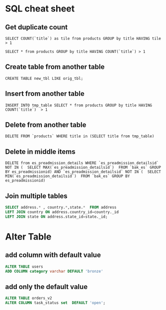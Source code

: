 # SQL cheat sheet

## Get duplicate count
```
SELECT COUNT(`title`) as tile from products GROUP by title HAVING tile > 1
```
```
SELECT * from products GROUP by title HAVING COUNT(`title`) > 1
```

## Create table from another table
```
CREATE TABLE new_tbl LIKE orig_tbl;
```


## Insert from another table
```
INSERT INTO tmp_table SELECT * from products GROUP by title HAVING COUNT(`title`)  > 1
```

## Delete from another table
```
DELETE FROM `products` WHERE title in (SELECT title from tmp_table)
```
## Delete in middle items 
```
DELETE from es_preadmission_details WHERE `es_preadmission_detailsid` NOT IN (  SELECT MAX(`es_preadmission_detailsid`)  FROM `bak_es` GROUP BY es_preadmissionid) AND `es_preadmission_detailsid` NOT IN (  SELECT MIN(`es_preadmission_detailsid`)  FROM `bak_es` GROUP BY es_preadmissionid)
```

## Join multiple tables
```sql
SELECT address.* , country.*,state.*  FROM address 
LEFT JOIN country ON address.country_id=country._id
LEFT JOIN state ON address.state_id=state._id;
```

# Alter Table
## add column with default value
```sql
ALTER TABLE users
ADD COLUMN category varchar DEFAULT 'bronze'
```
## add only the default value
```sql
ALTER TABLE orders_v2
ALTER COLUMN task_status set  DEFAULT 'open';
```






